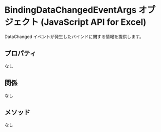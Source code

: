 # <a name="bindingdatachangedeventargs-object-javascript-api-for-excel"></a>BindingDataChangedEventArgs オブジェクト (JavaScript API for Excel)

DataChanged イベントが発生したバインドに関する情報を提供します。

## <a name="properties"></a>プロパティ

なし

## <a name="relationships"></a>関係
なし


## <a name="methods"></a>メソッド
なし

